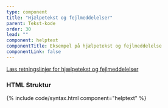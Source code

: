 ```yaml
---
type: component
title: "Hjælpetekst og fejlmeddelelser"
parent: Tekst-kode
order: 30
lead: ""
component: helptext
componentTitle: Eksempel på hjælpetekst og fejlmeddelelse
componentLink: false
---
```


<a href="/design/typografi/tekst/#hjaelpetekst-retningslinjer">Læs retningslinjer for hjælpetekst og fejlmeddelelser</a>

### HTML Struktur

{% include code/syntax.html component="helptext" %}
